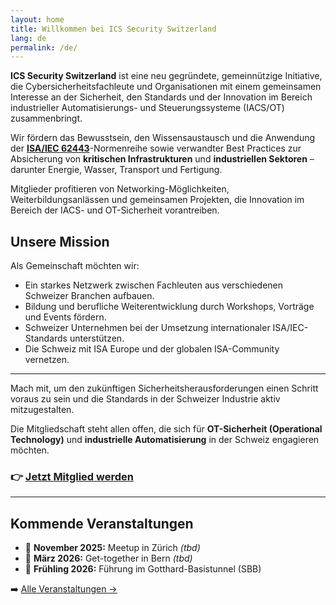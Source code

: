 ```yaml
---
layout: home
title: Willkommen bei ICS Security Switzerland
lang: de
permalink: /de/
---
```


**ICS Security Switzerland** ist eine neu gegründete, gemeinnützige Initiative, die Cybersicherheitsfachleute und Organisationen mit einem gemeinsamen Interesse an der Sicherheit, den Standards und der Innovation im Bereich industrieller Automatisierungs- und Steuerungssysteme (IACS/OT) zusammenbringt.

Wir fördern das Bewusstsein, den Wissensaustausch und die Anwendung der [**ISA/IEC 62443**](https://www.isa.org/standards-and-publications/isa-standards/isa-iec-62443-series-of-standards)-Normenreihe sowie verwandter Best Practices zur Absicherung von **kritischen Infrastrukturen** und **industriellen Sektoren** – darunter Energie, Wasser, Transport und Fertigung.

Mitglieder profitieren von Networking-Möglichkeiten, Weiterbildungsanlässen und gemeinsamen Projekten, die Innovation im Bereich der IACS- und OT-Sicherheit vorantreiben.

## Unsere Mission

Als Gemeinschaft möchten wir:

- Ein starkes Netzwerk zwischen Fachleuten aus verschiedenen Schweizer Branchen aufbauen.  
- Bildung und berufliche Weiterentwicklung durch Workshops, Vorträge und Events fördern.  
- Schweizer Unternehmen bei der Umsetzung internationaler ISA/IEC-Standards unterstützen.  
- Die Schweiz mit ISA Europe und der globalen ISA-Community vernetzen.

---

Mach mit, um den zukünftigen Sicherheitsherausforderungen einen Schritt voraus zu sein und die Standards in der Schweizer Industrie aktiv mitzugestalten.

Die Mitgliedschaft steht allen offen, die sich für **OT-Sicherheit (Operational Technology)** und **industrielle Automatisierung** in der Schweiz engagieren möchten.

### 👉 [Jetzt Mitglied werden](./members)

---

## Kommende Veranstaltungen

- 📅 **November 2025:** Meetup in Zürich *(tbd)*  
- 📅 **März 2026:** Get-together in Bern *(tbd)*  
- 📅 **Frühling 2026:** Führung im Gotthard-Basistunnel (SBB)

➡️ [Alle Veranstaltungen →](./events)
